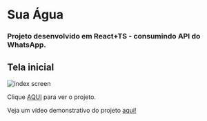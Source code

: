 # Sua Água

### Projeto desenvolvido em React+TS - consumindo API do WhatsApp.

## Tela inicial

<img src='https://i.ibb.co/4FYZjy9/1-min.png' alt='index screen'>

Clique <a href='https://agua-site.netlify.app/'>AQUI</a> para ver o projeto.

Veja um vídeo demonstrativo do projeto <a href="https://www.linkedin.com/posts/jorgelgf_react-typescript-javascript-activity-6996491369271701505-H3W6?utm_source=share&utm_medium=member_desktop">aqui!</a>
